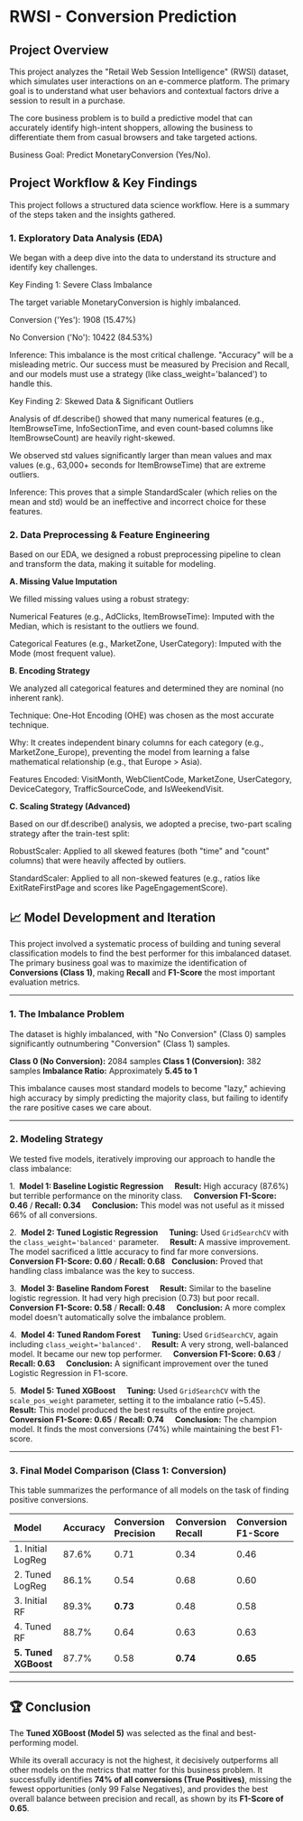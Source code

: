 # RWSI - Conversion Prediction

## Project Overview

This project analyzes the "Retail Web Session Intelligence" (RWSI) dataset, which simulates user interactions on an e-commerce platform. The primary goal is to understand what user behaviors and contextual factors drive a session to result in a purchase.

The core business problem is to build a predictive model that can accurately identify high-intent shoppers, allowing the business to differentiate them from casual browsers and take targeted actions.

Business Goal: Predict MonetaryConversion (Yes/No).

## Project Workflow & Key Findings

This project follows a structured data science workflow. Here is a summary of the steps taken and the insights gathered.

### 1. Exploratory Data Analysis (EDA)

We began with a deep dive into the data to understand its structure and identify key challenges.

Key Finding 1: Severe Class Imbalance

The target variable MonetaryConversion is highly imbalanced.

Conversion ('Yes'): 1908 (15.47%)

No Conversion ('No'): 10422 (84.53%)

Inference: This imbalance is the most critical challenge. "Accuracy" will be a misleading metric. Our success must be measured by Precision and Recall, and our models must use a strategy (like class_weight='balanced') to handle this.

Key Finding 2: Skewed Data & Significant Outliers

Analysis of df.describe() showed that many numerical features (e.g., ItemBrowseTime, InfoSectionTime, and even count-based columns like ItemBrowseCount) are heavily right-skewed.

We observed std values significantly larger than mean values and max values (e.g., 63,000+ seconds for ItemBrowseTime) that are extreme outliers.

Inference: This proves that a simple StandardScaler (which relies on the mean and std) would be an ineffective and incorrect choice for these features.

### 2. Data Preprocessing & Feature Engineering

Based on our EDA, we designed a robust preprocessing pipeline to clean and transform the data, making it suitable for modeling.

**A. Missing Value Imputation**

We filled missing values using a robust strategy:

Numerical Features (e.g., AdClicks, ItemBrowseTime): Imputed with the Median, which is resistant to the outliers we found.

Categorical Features (e.g., MarketZone, UserCategory): Imputed with the Mode (most frequent value).

**B. Encoding Strategy**

We analyzed all categorical features and determined they are nominal (no inherent rank).

Technique: One-Hot Encoding (OHE) was chosen as the most accurate technique.

Why: It creates independent binary columns for each category (e.g., MarketZone_Europe), preventing the model from learning a false mathematical relationship (e.g., that Europe > Asia).

Features Encoded: VisitMonth, WebClientCode, MarketZone, UserCategory, DeviceCategory, TrafficSourceCode, and IsWeekendVisit.

**C. Scaling Strategy (Advanced)**

Based on our df.describe() analysis, we adopted a precise, two-part scaling strategy after the train-test split:

RobustScaler: Applied to all skewed features (both "time" and "count" columns) that were heavily affected by outliers.

StandardScaler: Applied to all non-skewed features (e.g., ratios like ExitRateFirstPage and scores like PageEngagementScore).


## 📈 Model Development and Iteration

This project involved a systematic process of building and tuning several classification models to find the best performer for this imbalanced dataset. The primary business goal was to maximize the identification of **Conversions (Class 1)**, making **Recall** and **F1-Score** the most important evaluation metrics.

---

### 1. The Imbalance Problem

The dataset is highly imbalanced, with "No Conversion" (Class 0) samples significantly outnumbering "Conversion" (Class 1) samples.

**Class 0 (No Conversion):** 2084 samples
**Class 1 (Conversion):** 382 samples
**Imbalance Ratio:** Approximately **5.45 to 1**

This imbalance causes most standard models to become "lazy," achieving high accuracy by simply predicting the majority class, but failing to identify the rare positive cases we care about.

---

### 2. Modeling Strategy

We tested five models, iteratively improving our approach to handle the class imbalance:

1.  **Model 1: Baseline Logistic Regression**
    **Result:** High accuracy (87.6%) but terrible performance on the minority class.
    **Conversion F1-Score: 0.46** / **Recall: 0.34**
    **Conclusion:** This model was not useful as it missed 66% of all conversions.

2.  **Model 2: Tuned Logistic Regression**
    **Tuning:** Used `GridSearchCV` with the `class_weight='balanced'` parameter.
    **Result:** A massive improvement. The model sacrificed a little accuracy to find far more conversions.
    **Conversion F1-Score: 0.60** / **Recall: 0.68**
    **Conclusion:** Proved that handling class imbalance was the key to success.

3.  **Model 3: Baseline Random Forest**
    **Result:** Similar to the baseline logistic regression. It had very high precision (0.73) but poor recall.
    **Conversion F1-Score: 0.58** / **Recall: 0.48**
    **Conclusion:** A more complex model doesn't automatically solve the imbalance problem.

4.  **Model 4: Tuned Random Forest**
    **Tuning:** Used `GridSearchCV`, again including `class_weight='balanced'`.
    **Result:** A very strong, well-balanced model. It became our new top performer.
    **Conversion F1-Score: 0.63** / **Recall: 0.63**
    **Conclusion:** A significant improvement over the tuned Logistic Regression in F1-score.

5.  **Model 5: Tuned XGBoost**
    **Tuning:** Used `GridSearchCV` with the `scale_pos_weight` parameter, setting it to the imbalance ratio (~5.45).
    **Result:** This model produced the best results of the entire project.
    **Conversion F1-Score: 0.65** / **Recall: 0.74**
    **Conclusion:** The champion model. It finds the most conversions (74%) while maintaining the best F1-score.

---

### 3. Final Model Comparison (Class 1: Conversion)

This table summarizes the performance of all models on the task of finding positive conversions.

| Model | Accuracy | Conversion Precision | Conversion Recall | Conversion F1-Score |
| :--- | :--- | :--- | :--- | :--- |
| 1. Initial LogReg | 87.6% | 0.71 | 0.34 | 0.46 |
| 2. Tuned LogReg | 86.1% | 0.54 | 0.68 | 0.60 |
| 3. Initial RF | 89.3% | **0.73** | 0.48 | 0.58 |
| 4. Tuned RF | 88.7% | 0.64 | 0.63 | 0.63 |
| **5. Tuned XGBoost** | 87.7% | 0.58 | **0.74** | **0.65** |

---

## 🏆 Conclusion

The **Tuned XGBoost (Model 5)** was selected as the final and best-performing model.

While its overall accuracy is not the highest, it decisively outperforms all other models on the metrics that matter for this business problem. It successfully identifies **74% of all conversions (True Positives)**, missing the fewest opportunities (only 99 False Negatives), and provides the best overall balance between precision and recall, as shown by its **F1-Score of 0.65**.
